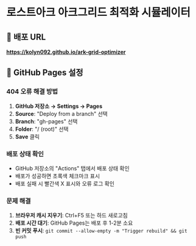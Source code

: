 # 로스트아크 아크그리드 최적화 시뮬레이터

## 🚀 배포 URL
**https://kolyn092.github.io/ark-grid-optimizer**

## 🔧 GitHub Pages 설정

### 404 오류 해결 방법

1. **GitHub 저장소 → Settings → Pages**
2. **Source**: "Deploy from a branch" 선택
3. **Branch**: "gh-pages" 선택  
4. **Folder**: "/ (root)" 선택
5. **Save** 클릭

### 배포 상태 확인

- GitHub 저장소의 "Actions" 탭에서 배포 상태 확인
- 배포가 성공하면 초록색 체크마크 표시
- 배포 실패 시 빨간색 X 표시와 오류 로그 확인

### 문제 해결

1. **브라우저 캐시 지우기**: Ctrl+F5 또는 하드 새로고침
2. **배포 시간 대기**: GitHub Pages는 배포 후 1-2분 소요
3. **빈 커밋 푸시**: `git commit --allow-empty -m "Trigger rebuild" && git push`
